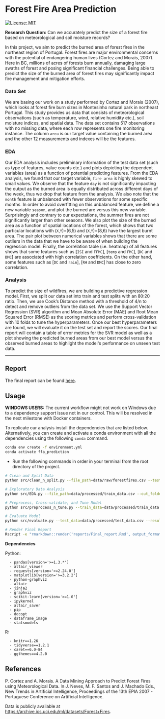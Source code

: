 # Forest Fire Area Prediction

[![License: MIT](https://img.shields.io/badge/License-MIT-yellow.svg)](https://opensource.org/licenses/MIT)

**Research Question:** Can we accurately predict the size of a forest fire based on meteorological and soil moisture records?

In this project, we aim to predict the burned area of forest fires in the northeast region of Portugal. Forest fires are major environmental concerns with the potential of endangering human lives (Cortez and Morais, 2007). Here in BC, millions of acres of forests burn annually, damaging large swaths of forest and posing significant financial challenges. Being able to predict the size of the burned area of forest fires may significantly impact fire management and mitigation efforts.

### Data Set

We are basing our work on a study performed by Cortez and Morais (2007), which looks at forest fire burn sizes in Montesinho natural park in northeast Portugal. This study provides us data that consists of meteorological observations (such as temperature, wind, relative humidity etc.), soil moisture indices, and spatial data. The data set contains 517 observations with no missing data, where each row represents one fire monitoring instance. The column `area` is our target value containing the burned area and the other 12 measurements and indexes will be the features.

### EDA

Our EDA analysis includes preliminary information of the test data set (such as type of features, value counts etc.) and plots depicting the dependent variables (area) as a function of potential predicting features. From the EDA analysis, we found that our target variable, `fire area` is highly skewed to small values. We observe that the feature `day` is not significantly impacting the output as the burned area is equally distributed across different days of the week, thus we drop that feature from the analysis. We also note that the `month` feature is unbalanced with fewer observations for some specific months. In order to avoid overfitting on this unbalanced feature, we define a new variable `season`, and plot the burned are versus this new variable. Surprisingly and contrary to our expectations, the summer fires are not significantly larger than other seasons. We also plot the size of the burned area as a function of spatial locations of the forest, which shows that two particular locations with (`X`,`Y`)=(6,5) and (`X`,`Y`)=(8,6) have the largest burnt area. The pair plot between numerical variables shows that there are some outliers in the data that we have to be aware of when building the regression model. Finally, the correlation table (i.e. heatmap) of all features shows that some features such as \[`ISI` and `FFMC`\], \[`temp` and `FMC`\], \[`DC` and `DMC`\] are associated with high correlation coefficients. On the other hand, some features such as \[`DC` and `rain`\], \[`RH` and `DMC`\] has close to zero correlation.

### Analysis

To predict the size of wildfires, we are building a predictive regression model. First, we split our data set into train and test splits with an 80:20 ratio. Then, we use Cook’s Distance method with a threshold of 4/n to detect and remove outliers from the data set. We use the Support Vector Regression (SVR) algorithm and Mean Absolute Error (MAE) and Root Mean Squared Error (RMSE) as the scoring metrics and perform cross-validation with 10 folds to tune the hyperparameters. Once our best hyperparameters are found, we will evaluate it on the test set and report the scores. Our final report will contain a table of error metrics for the SVR model as well as a plot showing the predicted burned areas from our best model versus the observed burned areas to highlight the model's performance on unseen test data.

------------------------------------------------------------------------

## Report

The final report can be found [here](https://github.com/UBC-MDS/forest-fire-area-prediction-group-2/blob/dev/reports/forest_fire_analysis_report.md).

## Usage

**WINDOWS USERS:** The current workflow might not work on Windows due to a dependency support issue not in our control. This will be resolved in the next milestone with Docker containers.

To replicate our analysis install the dependencies that are listed below. Alternatively, you can create and activate a conda environment with all the dependencies using the following `conda` command.

``` bash
conda env create -f environment.yml
conda activate ffa_prediction
```

-   Run the following commands in order in your terminal from the root directory of the project.

``` bash
# Clean and Split Data
python src/clean_n_split.py --file_path=data/raw/forestfires.csv --test_data_file=test_data --train_data_file=train_data

# Exploratory Data Analysis
python src/EDA.py --file_path=data/processed/train_data.csv --out_folder=results

# Preprocess, Cross-validate, and Tune Model
python src/preprocess_n_tune.py --train_data=data/processed/train_data.csv --results_path=results/

# Evaluate Model
python src/evaluate.py --test_data=data/processed/test_data.csv --results_path=results/

# Render Final Report
Rscript -e "rmarkdown::render('reports/Final_report.Rmd', output_format = 'github_document')"
```

**Dependencies**

Python:

      - pandas[version='>=1.3.*']
      - altair_viewer
      - requests[version='>=2.24.0']
      - matplotlib[version='>=3.2.2']
      - python-graphviz
      - altair
      - jinja2
      - graphviz
      - scikit-learn[version='>=1.0']
      - ipykernel
      - altair_saver
      - pip
      - docopt
      - dataframe_image
      - statsmodels

R:

      - knitr==1.26
      - tidyverse==1.2.1
      - caret==6.0-84
      - ggthemes==4.2.0

## References

P. Cortez and A. Morais. A Data Mining Approach to Predict Forest Fires using Meteorological Data. In J. Neves, M. F. Santos and J. Machado Eds., New Trends in Artificial Intelligence, Proceedings of the 13th EPIA 2007 - Portuguese Conference on Artificial Intelligence.

Data is publicly available at <https://archive.ics.uci.edu/ml/datasets/Forest+Fires>.
